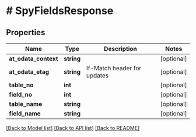 # # SpyFieldsResponse

## Properties

Name | Type | Description | Notes
------------ | ------------- | ------------- | -------------
**at_odata_context** | **string** |  | [optional]
**at_odata_etag** | **string** | If-Match header for updates | [optional]
**table_no** | **int** |  | [optional]
**field_no** | **int** |  | [optional]
**table_name** | **string** |  | [optional]
**field_name** | **string** |  | [optional]

[[Back to Model list]](../../README.md#models) [[Back to API list]](../../README.md#endpoints) [[Back to README]](../../README.md)
